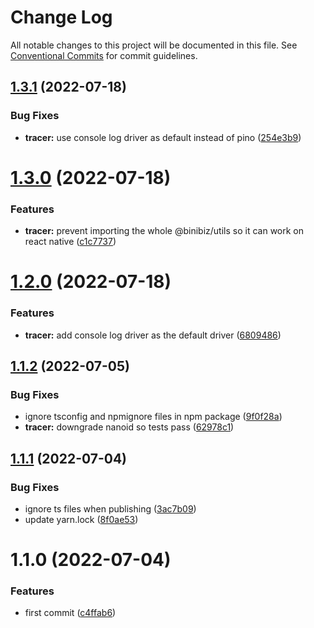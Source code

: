 # Change Log

All notable changes to this project will be documented in this file.
See [Conventional Commits](https://conventionalcommits.org) for commit guidelines.

## [1.3.1](https://github.com/binibiz/nodejs-commons/compare/@binibiz/tracer@1.3.0...@binibiz/tracer@1.3.1) (2022-07-18)


### Bug Fixes

* **tracer:** use console log driver as default instead of pino ([254e3b9](https://github.com/binibiz/nodejs-commons/commit/254e3b98cc3808e2ac2d2d93d7b9ef317b72c120))





# [1.3.0](https://github.com/binibiz/nodejs-commons/compare/@binibiz/tracer@1.2.0...@binibiz/tracer@1.3.0) (2022-07-18)


### Features

* **tracer:** prevent importing the whole @binibiz/utils so it can work on react native ([c1c7737](https://github.com/binibiz/nodejs-commons/commit/c1c7737aa872f426429fa212a6b4d5177e4957ad))





# [1.2.0](https://github.com/binibiz/nodejs-commons/compare/@binibiz/tracer@1.1.2...@binibiz/tracer@1.2.0) (2022-07-18)


### Features

* **tracer:** add console log driver as the default driver ([6809486](https://github.com/binibiz/nodejs-commons/commit/6809486c1a906554e08d2bd19e6103d06c23f368))





## [1.1.2](https://github.com/binibiz/nodejs-commons/compare/@binibiz/tracer@1.1.1...@binibiz/tracer@1.1.2) (2022-07-05)


### Bug Fixes

* ignore tsconfig and npmignore files in npm package ([9f0f28a](https://github.com/binibiz/nodejs-commons/commit/9f0f28a3c171d2ed73d5b5ed8c403fe25a36b267))
* **tracer:** downgrade nanoid so tests pass ([62978c1](https://github.com/binibiz/nodejs-commons/commit/62978c16a8f7d50edcc0724c01ac50480b72e1a7))





## [1.1.1](https://github.com/binibiz/nodejs-commons/compare/@binibiz/tracer@1.1.0...@binibiz/tracer@1.1.1) (2022-07-04)


### Bug Fixes

* ignore ts files when publishing ([3ac7b09](https://github.com/binibiz/nodejs-commons/commit/3ac7b0997810777a54e9def85e139b8435646be6))
* update yarn.lock ([8f0ae53](https://github.com/binibiz/nodejs-commons/commit/8f0ae531b9b8c74cd2c43d38094a80c1ccdca493))





# 1.1.0 (2022-07-04)


### Features

* first commit ([c4ffab6](https://github.com/binibiz/nodejs-commons/commit/c4ffab6bb43999506c46ab2e32e51fea077f5307))
